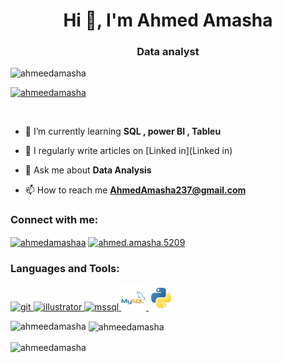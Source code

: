 <h1 align="center">Hi 👋, I'm Ahmed Amasha</h1>
<h3 align="center">Data analyst</h3>

<p align="left"> <img src="https://komarev.com/ghpvc/?username=ahmeedamasha&label=Profile%20views&color=0e75b6&style=flat" alt="ahmeedamasha" /> </p>

<p align="left"> <a href="https://github.com/ryo-ma/github-profile-trophy"><img src="https://github-profile-trophy.vercel.app/?username=ahmeedamasha" alt="ahmeedamasha" /></a> </p>

<p align="left"> <a href="https://twitter.com/" target="blank"><img src="https://img.shields.io/twitter/follow/?logo=twitter&style=for-the-badge" alt="" /></a> </p>

- 🌱 I’m currently learning **SQL , power BI , Tableu**

- 📝 I regularly write articles on [Linked in](Linked in)

- 💬 Ask me about **Data Analysis**

- 📫 How to reach me **AhmedAmasha237@gmail.com**

<h3 align="left">Connect with me:</h3>
<p align="left">
<a href="https://linkedin.com/in/ahmedamashaa" target="blank"><img align="center" src="https://raw.githubusercontent.com/rahuldkjain/github-profile-readme-generator/master/src/images/icons/Social/linked-in-alt.svg" alt="ahmedamashaa" height="30" width="40" /></a>
<a href="https://fb.com/ahmed.amasha.5209" target="blank"><img align="center" src="https://raw.githubusercontent.com/rahuldkjain/github-profile-readme-generator/master/src/images/icons/Social/facebook.svg" alt="ahmed.amasha.5209" height="30" width="40" /></a>
</p>

<h3 align="left">Languages and Tools:</h3>
<p align="left"> <a href="https://git-scm.com/" target="_blank" rel="noreferrer"> <img src="https://www.vectorlogo.zone/logos/git-scm/git-scm-icon.svg" alt="git" width="40" height="40"/> </a> <a href="https://www.adobe.com/in/products/illustrator.html" target="_blank" rel="noreferrer"> <img src="https://www.vectorlogo.zone/logos/adobe_illustrator/adobe_illustrator-icon.svg" alt="illustrator" width="40" height="40"/> </a> <a href="https://www.microsoft.com/en-us/sql-server" target="_blank" rel="noreferrer"> <img src="https://www.svgrepo.com/show/303229/microsoft-sql-server-logo.svg" alt="mssql" width="40" height="40"/> </a> <a href="https://www.mysql.com/" target="_blank" rel="noreferrer"> <img src="https://raw.githubusercontent.com/devicons/devicon/master/icons/mysql/mysql-original-wordmark.svg" alt="mysql" width="40" height="40"/> </a> <a href="https://www.python.org" target="_blank" rel="noreferrer"> <img src="https://raw.githubusercontent.com/devicons/devicon/master/icons/python/python-original.svg" alt="python" width="40" height="40"/> </a> </p>

<p><img align="left" src="https://github-readme-stats.vercel.app/api/top-langs?username=ahmeedamasha&show_icons=true&locale=en&layout=compact" alt="ahmeedamasha" /></p>

<p>&nbsp;<img align="center" src="https://github-readme-stats.vercel.app/api?username=ahmeedamasha&show_icons=true&locale=en" alt="ahmeedamasha" /></p>

<p><img align="center" src="https://github-readme-streak-stats.herokuapp.com/?user=ahmeedamasha&" alt="ahmeedamasha" /></p>
